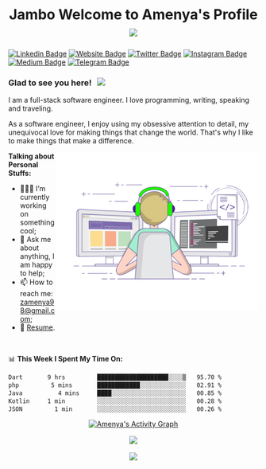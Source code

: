 <h1 align="center">Jambo Welcome to Amenya's Profile <img src="https://media.giphy.com/media/hvRJCLFzcasrR4ia7z/giphy.gif" width="25px"></h1>


[![Linkedin Badge](https://img.shields.io/badge/-LinkedIn-0e76a8?style=flat-square&logo=Linkedin&logoColor=white)](https://www.linkedin.com/in/zaccheaus-amenya/)
[![Website Badge](https://img.shields.io/badge/Website-3b5998?style=flat-square&logo=google-chrome&logoColor=white)](https://amenyaz.github.io)
[![Twitter Badge](https://img.shields.io/badge/-Twitter-00acee?style=flat-square&logo=Twitter&logoColor=white)](https://twitter.com/Engr_Amenya)
[![Instagram Badge](https://img.shields.io/badge/-Instagram-e4405f?style=flat-square&logo=Instagram&logoColor=white)](https://www.instagram.com/amenya_jnr/)
[![Medium Badge](https://img.shields.io/badge/medium-%2312100E.svg?&style=for-square&logo=medium&logoColor=white)](	https://medium.com/@amenyaz)
[![Telegram Badge](https://img.shields.io/badge/-Telegram-0088cc?style=flat-square&logo=Telegram&logoColor=white)](https://t.me/AmenyaZ)

### Glad to see you here! &nbsp; ![](https://visitor-badge.glitch.me/badge?page_id=AmenyaZ.AmenyaZ)

I am a full-stack software engineer. I love programming, writing, speaking and traveling.

As a software engineer, I enjoy using my obsessive attention to detail, my unequivocal love for making things that change the world. That's why I like to make things that make a difference.

<img align="right" alt="GIF" src="https://github.com/AmenyaZ/AmenyaZ/blob/main/coding.gif?raw=true" width="408" height="318" />
  

**Talking about Personal Stuffs:**

- 👨🏻‍💻 I’m currently working on something cool;
- 💬 Ask me about anything, I am happy to help;
- 📫 How to reach me: zamenya98@gmail.com;
- 📝 [Resume](https://amenyaz.github.io).

</br>

📊 **This Week I Spent My Time On:**
<!--START_SECTION:waka-->
```text
Dart       9 hrs         ████████████████████░░░░▒   95.70 % 
php         5 mins       ████████████░░░░░░░░░░░░░   02.91 % 
Java          4 mins     ████░░░░░░░░░░░░░░░░░░░░░   00.85 % 
Kotlin     1 min         ░░░░░░░░░░░░░░░░░░░░░░░░░   00.28 % 
JSON         1 min       ░░░░░░░░░░░░░░░░░░░░░░░░░   00.26 % 
```
<!--END_SECTION:waka-->

  <p align="center">  
<a href="https://github.com/Finyasy/github-readme-activity-graph"><img alt="Amenya's Activity Graph" src="https://activity-graph.herokuapp.com/graph?username=AmenyaZ&bg_color=1F222E&color=F8D866&line=D9E650&point=FFFFFF&hide_border=true" /></a>
</p>
 
 <p align="center"> 
<a href="https://github.com/AmenyaZ/github-readme-stats">
  <img align="center" src="https://github-readme-streak-stats.herokuapp.com/?user=AmenyaZ&theme=highcontrast" />
</a>
  
  <p align="center">            
<a href="https://spotify-github-profile.vercel.app/api/view.svg?uid=4c710d39699245ad&redirect=true">
  <img align="center" src="https://spotify-github-profile.vercel.app/api/view.svg?uid=31l7xwn746ku2f2av2x4iomkv2ni?si=4c710d39699245ad&cover_image=true&theme=default&bar_color=53b14f&bar_color_cover=false" />
</a>
</p>




